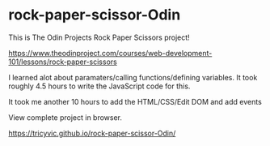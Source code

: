 # rock-paper-scissor-Odin

This is The Odin Projects Rock Paper Scissors project!

https://www.theodinproject.com/courses/web-development-101/lessons/rock-paper-scissors

I learned alot about paramaters/calling functions/defining variables. It took roughly 4.5 hours to write the JavaScript code for this.

It took me another 10 hours to add the HTML/CSS/Edit DOM and add events

View complete project in browser.

https://tricyvic.github.io/rock-paper-scissor-Odin/
